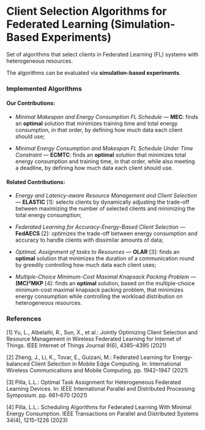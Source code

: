 # Client Selection Algorithms for Federated Learning (Simulation-Based Experiments)

Set of algorithms that select clients in Federated Learning (FL) systems with heterogeneous resources.

The algorithms can be evaluated via **simulation-based experiments**.

### Implemented Algorithms

#### Our Contributions:

- *Minimal Makespan and Energy Consumption FL Schedule* — **MEC**: finds an **optimal** solution that minimizes training time and total energy consumption, in that order, by defining how much data each client should use;


- *Minimal Energy Consumption and Makespan FL Schedule Under Time Constraint* — **ECMTC**: finds an **optimal** solution that minimizes total energy consumption and training time, in that order, while also meeting a deadline, by defining how much data each client should use.

#### Related Contributions:

- *Energy and Latency-aware Resource Management and Client Selection* — **ELASTIC** [1]: selects clients by dynamically adjusting the trade-off between maximizing the number of selected clients and minimizing the total energy consumption;


- *Federated Learning for Accuracy-Energy-Based Client Selection* — **FedAECS** [2]: optimizes the trade-off between energy consumption and accuracy to handle clients with dissimilar amounts of data;


- *OptimaL Assignment of tasks to Resources* — **OLAR** [3]: finds an **optimal** solution that minimizes the duration of a communication round by greedily controlling how much data each client uses;


- *Multiple-Choice Minimum-Cost Maximal Knapsack Packing Problem* — **(MC)²MKP** [4]: finds an **optimal** solution, based on the multiple-choice minimum-cost maximal knapsack packing problem, that minimizes energy consumption while controlling the workload distribution on heterogeneous resources.


### References

[1] Yu, L., Albelaihi, R., Sun, X., et al.: Jointly Optimizing Client Selection and Resource Management in Wireless Federated Learning for Internet of Things. IEEE Internet of Things Journal 9(6), 4385–4395 (2021)

[2] Zheng, J., Li, K., Tovar, E., Guizani, M.: Federated Learning for Energy-balanced Client Selection in Mobile Edge Computing. In: International Wireless Communications and Mobile Computing. pp. 1942–1947 (2021)

[3] Pilla, L.L.: Optimal Task Assignment for Heterogeneous Federated Learning Devices. In: IEEE International Parallel and Distributed Processing Symposium. pp. 661–670 (2021)

[4] Pilla, L.L.: Scheduling Algorithms for Federated Learning With Minimal Energy Consumption. IEEE Transactions on Parallel and Distributed Systems 34(4), 1215–1226 (2023)
